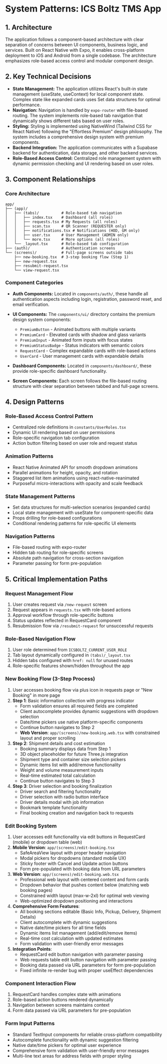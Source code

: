 # System Patterns: ICS Boltz TMS App

## 1. Architecture

The application follows a component-based architecture with clear separation of concerns between UI components, business logic, and services. Built on React Native with Expo, it enables cross-platform deployment to iOS and Android from a single codebase. The architecture emphasizes role-based access control and modular component design.

## 2. Key Technical Decisions

- **State Management:** The application utilizes React's built-in state management (useState, useContext) for local component state. Complex state like expanded cards uses Set data structures for optimal performance.
- **Navigation:** Navigation is handled by `expo-router` with file-based routing. The system implements role-based tab navigation that dynamically shows different tabs based on user roles.
- **Styling:** Styling is implemented using NativeWind (Tailwind CSS for React Native) following the "Effortless Premium" design philosophy. The system includes a comprehensive design system with premium components.
- **Backend Integration:** The application communicates with a Supabase backend for authentication, data storage, and other backend services.
- **Role-Based Access Control:** Centralized role management system with dynamic permission checking and UI rendering based on user roles.

## 3. Component Relationships

### Core Architecture
```
app/
├── (app)/
│   ├── (tabs)/          # Role-based tab navigation
│   │   ├── index.tsx    # Dashboard (all roles)
│   │   ├── requests.tsx # My Requests (all roles)
│   │   ├── scan.tsx     # QR Scanner (REQUESTER only)
│   │   ├── notifications.tsx # Notifications (HOD, GM only)
│   │   ├── user.tsx     # User Management (ADMIN only)
│   │   └── more.tsx     # More options (all roles)
│   └── _layout.tsx      # Role-based tab configuration
├── (auth)/              # Authentication screens
└── (screens)/           # Full-page screens outside tabs
    ├── new-booking.tsx  # 3-step booking flow (Step 1)
    ├── new-request.tsx
    ├── resubmit-request.tsx
    └── view-request.tsx
```

### Component Categories

- **Auth Components:** Located in `components/auth/`, these handle all authentication aspects including login, registration, password reset, and email verification.

- **UI Components:** The `components/ui/` directory contains the premium design system components:
  - `PremiumButton` - Animated buttons with multiple variants
  - `PremiumCard` - Elevated cards with shadow and glass variants
  - `PremiumInput` - Animated form inputs with focus states
  - `PremiumStatusBadge` - Status indicators with semantic colors
  - `RequestCard` - Complex expandable cards with role-based actions
  - `UserCard` - User management cards with expandable details

- **Dashboard Components:** Located in `components/dashboard/`, these provide role-specific dashboard functionality.

- **Screen Components:** Each screen follows the file-based routing structure with clear separation between tabbed and full-page screens.

## 4. Design Patterns

### Role-Based Access Control Pattern
- Centralized role definitions in `constants/UserRoles.tsx`
- Dynamic UI rendering based on user permissions
- Role-specific navigation tab configuration
- Action button filtering based on user role and request status

### Animation Patterns
- React Native Animated API for smooth dropdown animations
- Parallel animations for height, opacity, and rotation
- Staggered list item animations using react-native-reanimated
- Purposeful micro-interactions with opacity and scale feedback

### State Management Patterns
- Set data structures for multi-selection scenarios (expanded cards)
- Local state management with useState for component-specific data
- Props drilling for role-based configurations
- Conditional rendering patterns for role-specific UI elements

### Navigation Patterns
- File-based routing with expo-router
- Hidden tab routing for role-specific screens
- Absolute path navigation for cross-section navigation
- Parameter passing for form pre-population

## 5. Critical Implementation Paths

### Request Management Flow
1. User creates request via `/new-request` screen
2. Request appears in `requests.tsx` with role-based actions
3. Approval workflow through role-specific buttons
4. Status updates reflected in RequestCard component
5. Resubmission flow via `/resubmit-request` for unsuccessful requests

### Role-Based Navigation Flow
1. User role determined from `ICSBOLTZ_CURRENT_USER_ROLE`
2. Tab layout dynamically configured in `(tabs)/_layout.tsx`
3. Hidden tabs configured with `href: null` for unused routes
4. Role-specific features shown/hidden throughout the app

### New Booking Flow (3-Step Process)
1. User accesses booking flow via plus icon in requests page or "New Booking" in more page
2. **Step 1**: Basic information collection with progress indicator
   - Form validation ensures all required fields are completed
   - Client autocomplete provides dynamic suggestions with dropdown selection
   - Date/time pickers use native platform-specific components
   - Continue button navigates to Step 2
   - **Web Version**: `app/(screens)/new-booking.web.tsx` with constrained layout and proper scrolling
3. **Step 2**: Shipment details and cost estimation
   - Booking summary displays data from Step 1
   - 3D object placeholder for future Three.js integration
   - Shipment type and container size selection pickers
   - Dynamic items list with add/remove functionality
   - Weight and volume measurement inputs
   - Real-time estimated total calculation
   - Continue button navigates to Step 3
4. **Step 3**: Driver selection and booking finalization
   - Driver search and filtering functionality
   - Driver selection with radio button interface
   - Driver details modal with job information
   - Bookmark template functionality
   - Final booking creation and navigation back to requests

### Edit Booking System
1. User accesses edit functionality via edit buttons in RequestCard (mobile) or dropdown table (web)
2. **Mobile Version**: `app/(screens)/edit-booking.tsx`
   - SafeAreaView layout with proper header navigation
   - Modal pickers for dropdowns (standard mobile UX)
   - Sticky footer with Cancel and Update action buttons
   - Form pre-populated with booking data from URL parameters
3. **Web Version**: `app/(screens)/edit-booking.web.tsx`
   - Professional web layout with centered content and form cards
   - Dropdown behavior that pushes content below (matching web booking pages)
   - Constrained width layout (max-w-2xl) for optimal web viewing
   - Web-optimized dropdown positioning and interactions
4. **Comprehensive Form Features**:
   - All booking sections editable (Basic Info, Pickup, Delivery, Shipment Details)
   - Client autocomplete with dynamic suggestions
   - Native date/time pickers for all time fields
   - Dynamic items list management (add/edit/remove items)
   - Real-time cost calculation with updated estimates
   - Form validation with user-friendly error messages
5. **Integration Points**:
   - RequestCard edit button navigation with parameter passing
   - Web requests table edit button navigation with parameter passing
   - Booking data passed via URL parameters for form pre-population
   - Fixed infinite re-render bug with proper useEffect dependencies

### Component Interaction Flow
1. RequestCard handles complex state with animations
2. Role-based action buttons rendered dynamically
3. Navigation between screens maintains context
4. Form data passed via URL parameters for pre-population

### Form Input Patterns
- Standard TextInput components for reliable cross-platform compatibility
- Autocomplete functionality with dynamic suggestion filtering
- Native date/time pickers for optimal user experience
- Comprehensive form validation with user-friendly error messages
- Multi-line text areas for address fields with proper styling
